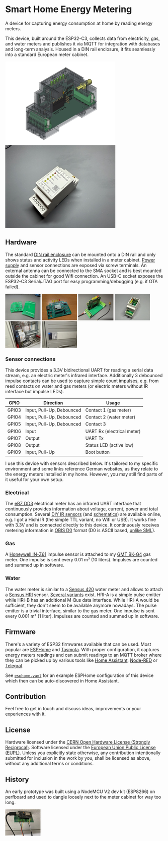 # Smart Home Energy Metering

A device for capturing energy consumption at home by reading energy meters.

This device, built around the ESP32-C3, collects data from electricity, gas, and water meters and publishes it via MQTT for integration with databases and long-term analysis. Housed in a DIN rail enclosure, it fits seamlessly into a standard European meter cabinet.

<img alt="Rendering of PCB in enclosure" src="images/enclosure-rendered.png" style="width: 25em;" /> <img alt="Fully assembled device" src="images/device-assembled.jpg" style="width: 25em;" />

## Hardware

The standard [DIN rail enclosure] can be mounted onto a DIN rail and only shows status and activity LEDs when installed in a meter cabinet. [Power supply] and sensor connections are exposed via screw terminals. An external antenna can be connected to the SMA socket and is best mounted outside the cabinet for good Wifi connection. An USB-C socket exposes the ESP32-C3 Serial/JTAG port for easy programming/debugging (e.g. if OTA failed).

<img alt="Empty PCBs" src="images/pcbs-empty.jpg" style="width: 8em;" /> <img alt="Assembled main PCB" src="images/pcb-assembled.jpg" style="width: 8em;" /> <img alt="Main PCB mounted onto base PCB" src="images/pcb-mounted.jpg" style="width: 8em;" /> <img alt="Enclosure and PCB assembled" src="images/enclosure-assembled.jpg" style="width: 8em;" /> <img alt="Wiring of device in meter cabinet" src="images/device-wiring.jpg" style="width: 8em;" /> <img alt="Device installed in meter cabinet" src="images/device-installed.jpg" style="width: 8em;" />

### Sensor connections

This device provides a 3.3V bidirectional UART for reading a serial data stream, e.g. an electric meter's infrared interface. Additionally 3 debounced impulse contacts can be used to capture simple count impulses, e.g. from reed contacts on water and gas meters (or electric meters without IR interface but impulse LEDs).

| GPIO  | Direction                 | Usage                      |
|-------|---------------------------|----------------------------|
| GPIO3 | Input, Pull-Up, Debounced | Contact 1 (gas meter)      |
| GPIO4 | Input, Pull-Up, Debounced | Contact 2 (water meter)    |
| GPIO5 | Input, Pull-Up, Debounced | Contact 3                  |
| GPIO6 | Input                     | UART Rx (electrical meter) |
| GPIO7 | Output                    | UART Tx                    |
| GPIO8 | Output                    | Status LED (active low)    |
| GPIO9 | Input, Pull-Up            | Boot button                |

I use this device with sensors described below. It's tailored to my specific environment and some links reference German websites, as they relate to the energy meters installed in my home. However, you may still find parts of it useful for your own setup.

### Electrical

The [eBZ DD3] electrical meter has an infrared UART interface that continuously provides information about voltage, current, power and total consumption. Several [DIY IR sensors] (and [schematics][DIY IR sensor schmatic]) are available online, e.g. I got a Hichi IR (the simple TTL variant, no Wifi or USB). It works fine with 3.3V and is connected directly to this device. It continuously receives metering information in [OBIS D0] format (D0 is ASCII based, [unlike SML][OBIS is not SML]).

### Gas

A [Honeywell IN-Z61] impulse sensor is attached to my [GMT BK-G4] gas meter. One impulse is sent every 0.01 m³ (10 liters). Impulses are counted and summed up in software.

### Water

The water meter is similar to a [Sensus 420] water meter and allows to attach a [Sensus HRI] sensor. [Several variants][Sensus HRI datasheet] exist. HRI-A is a simple pulse emitter while HRI-B has an additional M-Bus data interface. While HRI-A would be sufficient, they don't seem to be available anymore nowadays. The pulse emitter is a trivial interface, similar to the gas meter. One impulse is sent every 0.001 m³ (1 liter). Impulses are counted and summed up in software.

## Firmware

There's a variety of ESP32 firmwares available that can be used. Most popular are [ESPHome] and [Tasmota]. With proper configuration, it captures energy meters readings and can submit readings to an MQTT broker where they can be picked up by various tools like [Home Assistant], [Node-RED] or [Telegraf].

See [`esphome.yaml`](esphome.yaml) for an example ESPHome configuration of this device which then can be auto-discovered in Home Assistant.

## Contribution

Feel free to get in touch and discuss ideas, improvements or your experiences with it.

## License

Hardware licensed under the [CERN Open Hardware License (Strongly Reciprocal)][OHL]. Software licensed under the [European Union Public License (EUPL)][EUPL]. Unless you explicitly state otherwise, any contribution intentionally submitted for inclusion in the work by you, shall be licensed as above, without any additional terms or conditions.

## History

An early prototype was built using a NodeMCU V2 dev kit (ESP8266) on perfboard and used to dangle loosely next to the meter cabinet for way too long.

<img alt="Prototype on perfboard" src="images/prototype.jpg" style="width: 8em;" />

<!-- Hardware links -->
[DIN rail enclosure]: https://www.camdenboss.com/camden-boss/cnmb2kit-din-rail-module-box-kit%2c-industrial-enclosure%2c-polycarbonate-enclosure/c-23/p-18578
[Power supply]: https://www.meanwell.com/webapp/product/search.aspx?prod=HDR-15

<!-- Electrical meter links -->
[eBZ DD3]: https://www.ebzgmbh.de/produkte/dd3
[DIY IR sensors]: https://www.heise.de/tests/Ausprobiert-Guenstiger-IR-Lesekopf-fuer-Smart-Meter-mit-Tastmota-Firmware-7065559.html
[DIY IR sensor schmatic]: https://wiki.volkszaehler.org/hardware/controllers/ir-schreib-lesekopf
[OBIS D0]: https://community.simon42.com/t/obis-d0-integration-und-ein-ebz-dd3-wechsel-von-tasmota-auf-esphome/20598
[OBIS is not SML]: https://community.simon42.com/t/ebz-dd3-esplesekopf-und-fehlende-daten/9765/4

<!-- Gas meter links -->
[Honeywell IN-Z61]: https://process.honeywell.com/us/en/site/elster-instromet-de/produkte/gasmessung/balgengaszahler/in-z61
[GMT BK-G4]: https://www.gmt.de/gasmessung/haushalt/bk-g-4

<!-- Water meter links -->
[Sensus 420]: https://www.xylem.com/de-de/products--services/metrology-equipment-for-utilities/meters/420-water-meter/
[Sensus HRI]: https://www.xylem.com/de-de/products--services/telemetry-communications--data-transfer/hand-held--reading-devices/hri-sensor/
[Sensus HRI datasheet]: https://www.xylem.com/siteassets/brand/sensus/resources/data-sheets/hri-sensor-data-sheet.pdf

<!-- Firmware links -->
[ESPHome]: https://esphome.io/
[Tasmota]: https://tasmota.github.io/

<!-- Software links -->
[Home Assistant]: https://www.home-assistant.io/
[Node-RED]: https://nodered.org/
[Telegraf]: https://www.influxdata.com/time-series-platform/telegraf/
[Grafana]: https://grafana.com/

<!-- License links -->
[OHL]: https://cern-ohl.web.cern.ch/home
[EUPL]: https://interoperable-europe.ec.europa.eu/collection/eupl/eupl-text-eupl-12
